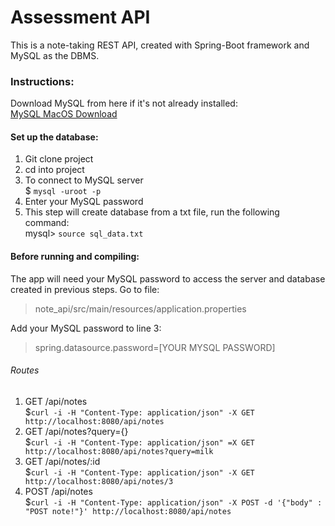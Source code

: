 # Assessment API

This is a note-taking REST API, created with Spring-Boot framework
and MySQL as the DBMS.

### Instructions:

Download MySQL from here if it's not already installed:\
[MySQL MacOS Download](https://dev.mysql.com/doc/mysql-osx-excerpt/5.7/en/osx-installation-pkg.html)

#### Set up the database:
1. Git clone project
2. cd into project
3. To connect to MySQL server \
$ `mysql -uroot -p`
4. Enter your MySQL password
5. This step will  create database from a txt file, run the following command:\
 mysql> `source sql_data.txt`
 
 #### Before running and compiling:
 The app will need your MySQL password to access the server and database created in previous steps.
 Go to file:
 > note_api/src/main/resources/application.properties
 
Add your MySQL password to line 3:
> spring.datasource.password=[YOUR MYSQL PASSWORD]

###### Routes
1. GET /api/notes\
$`curl -i -H "Content-Type: application/json" -X GET
 http://localhost:8080/api/notes`
2. GET /api/notes?query={}\
$`curl -i -H "Content-Type: application/json" =X GET
http://localhost:8080/api/notes?query=milk`
3. GET /api/notes/:id\
$`curl -i -H "Content-Type: application/json" -X GET
http://localhost:8080/api/notes/3`
4. POST /api/notes\
$`curl -i -H "Content-Type: application/json" -X POST -d '{"body" : "POST note!"}'
http://localhost:8080/api/notes`